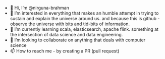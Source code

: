 - 👋 Hi, I’m @nirguna-brahman
- 👀 I’m interested in everything that makes an humble attempt in trying to sustain and explain the universe around us. and because this is github - observe the universe with bits and tid-bits of information.
- 🌱 I’m currently learning scala, elasticsearch, apache flink. something at the intersection of data science and data engineering.
- 💞️ I’m looking to collaborate on anything that deals with computer science
- 📫 How to reach me - by creating a PR (pull request)

<!---
nirguna-brahman/nirguna-brahman is a ✨ special ✨ repository because its `README.md` (this file) appears on your GitHub profile.
You can click the Preview link to take a look at your changes.
--->
